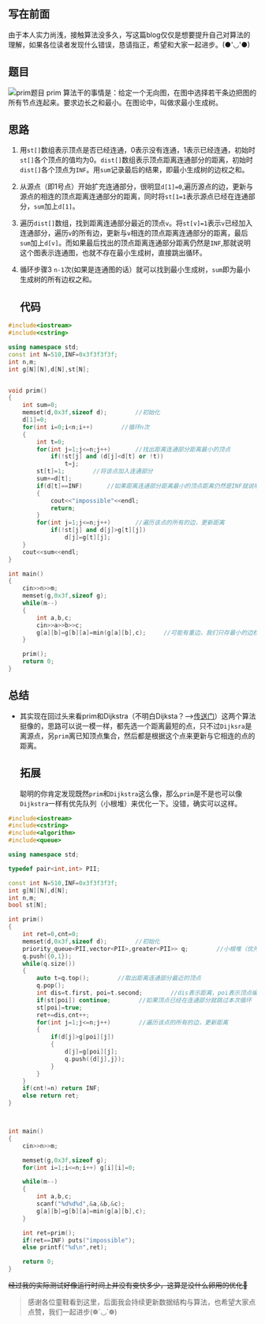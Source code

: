 ## 写在前面

由于本人实力尚浅，接触算法没多久，写这篇blog仅仅是想要提升自己对算法的理解，如果各位读者发现什么错误，恳请指正，希望和大家一起进步。(●'◡'●)

## 题目

![prim题目](https://img-blog.csdnimg.cn/direct/22e2a0798d1c469694625d21b792990d.png#pic_center)
prim 算法干的事情是：给定一个无向图，在图中选择若干条边把图的所有节点连起来。要求边长之和最小。在图论中，叫做求最小生成树。

## 思路

1. 用`st[]`数组表示顶点是否已经连通，0表示没有连通，1表示已经连通，初始时`st[]`各个顶点的值均为0。`dist[]`数组表示顶点距离连通部分的距离，初始时`dist[]`各个顶点为`INF`。用`sum`记录最后的结果，即最小生成树的边权之和。
2. 从源点（即1号点）开始扩充连通部分，很明显`d[1]=0`,遍历源点的边，更新与源点的相连的顶点距离连通部分的距离，同时将`st[1=1`表示源点已经在连通部分，`sum`加上`d[1]`。
3. 遍历`dist[]`数组，找到距离连通部分最近的顶点`v`。将`st[v]=1`表示`v`已经加入连通部分，遍历`v`的所有边，更新与`v`相连的顶点距离连通部分的距离，最后`sum`加上`d[v]`。而如果最后找出的顶点距离连通部分距离仍然是`INF`,那就说明这个图表示连通图，也就不存在最小生成树，直接跳出循环。
4. 循环步骤3 `n-1`次(如果是连通图的话）就可以找到最小生成树，`sum`即为最小生成树的所有边权之和。
   
   ## 代码

```cpp
#include<iostream>
#include<cstring>

using namespace std;
const int N=510,INF=0x3f3f3f3f;
int n,m;
int g[N][N],d[N],st[N];


void prim()
{
    int sum=0;
    memset(d,0x3f,sizeof d);        //初始化
    d[1]=0;
    for(int i=0;i<n;i++)        //循环n次
    {
        int t=0;
        for(int j=1;j<=n;j++)       //找出距离连通部分距离最小的顶点
            if(!st[j] and (d[j]<d[t] or !t))    
                t=j;
        st[t]=1;        //将该点加入连通部分
        sum+=d[t];      
        if(d[t]==INF)       //如果距离连通部分距离最小的顶点距离仍然是INF就说明图不连通，跳出循环。
        {
            cout<<"impossible"<<endl;
            return;
        }
        for(int j=1;j<=n;j++)       //遍历该点的所有的边，更新距离
            if(!st[j] and d[j]>g[t][j])
                d[j]=g[t][j];
    }
    cout<<sum<<endl;
}

int main()
{
    cin>>n>>m;
    memset(g,0x3f,sizeof g);
    while(m--)
    {
        int a,b,c;
        cin>>a>>b>>c;
        g[a][b]=g[b][a]=min(g[a][b],c);     //可能有重边，我们只存最小的边权
    }

    prim();
    return 0;
}
```

## 总结

- 其实现在回过头来看prim和Dijkstra（不明白Dijksta？——>[传送门](https://github.com/yyy-warrior/Algorithm/blob/main/Graph-Theory/Dijkstra.md)）这两个算法挺像的，思路可以说一模一样，都先选一个距离最短的点，只不过`Dijksra`是离源点，另`prim`离已知顶点集合，然后都是根据这个点来更新与它相连的点的距离。    
  
  ## 拓展
  
  聪明的你肯定发现既然`prim`和`Dijkstra`这么像，那么`prim`是不是也可以像`Dijkstra`一样有优先队列（小根堆）来优化一下。没错，确实可以这样。

```cpp
#include<iostream>
#include<cstring>
#include<algorithm>
#include<queue>

using namespace std;

typedef pair<int,int> PII;

const int N=510,INF=0x3f3f3f3f;
int g[N][N],d[N];
int n,m;
bool st[N];

int prim()
{   
    int ret=0,cnt=0;
    memset(d,0x3f,sizeof d);        //初始化
    priority_queue<PII,vector<PII>,greater<PII>> q;        //小根堆（优先队列）
    q.push({0,1});
    while(q.size())
    {
        auto t=q.top();        //取出距离连通部分最近的顶点
        q.pop();
        int dis=t.first, poi=t.second;        //dis表示距离，poi表示顶点编号
        if(st[poi]) continue;        //如果顶点已经在连通部分就跳过本次循环
        st[poi]=true;
        ret+=dis,cnt++;
        for(int j=1;j<=n;j++)        //遍历该点的所有的边，更新距离
        {
            if(d[j]>g[poi][j])
            {
                d[j]=g[poi][j];
                q.push({d[j],j});
            }
        }
    }
    if(cnt!=n) return INF;
    else return ret;
}



int main()
{
    cin>>n>>m;

    memset(g,0x3f,sizeof g);
    for(int i=1;i<=n;i++) g[i][i]=0;

    while(m--)
    {
        int a,b,c;
        scanf("%d%d%d",&a,&b,&c);
        g[a][b]=g[b][a]=min(g[a][b],c);
    }

    int ret=prim();
    if(ret==INF) puts("impossible");
    else printf("%d\n",ret);

    return 0;
}
```

~~经过我的实际测试好像运行时间上并没有变快多少，这算是没什么卵用的优化🤣~~ 

> 感谢各位童鞋看到这里，后面我会持续更新数据结构与算法，也希望大家点点赞，我们一起进步(❁´◡`❁)
